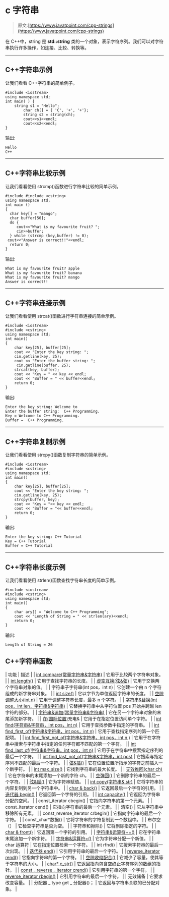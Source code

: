 # c 字符串

> 原文:[https://www.javatpoint.com/cpp-strings](https://www.javatpoint.com/cpp-strings)

在 C++中，string 是 **std::string** 类的一个对象，表示字符序列。我们可以对字符串执行许多操作，如连接、比较、转换等。

* * *

## C++字符串示例

让我们看看 C++字符串的简单例子。

```
#include <iostream>
using namespace std;
int main( ) {
    string s1 = "Hello";  
        char ch[] = { 'C', '+', '+'};  
        string s2 = string(ch);  
        cout<<s1<<endl;  
        cout<<s2<<endl;  
}

```

输出:

```
Hello
C++

```

* * *

## C++字符串比较示例

让我们看看使用 strcmp()函数进行字符串比较的简单示例。

```
#include #include <cstring>
using namespace std;
int main ()
{
  char key[] = "mango";
  char buffer[50];
  do {
     cout<<"What is my favourite fruit? ";
     cin>>buffer;
  } while (strcmp (key,buffer) != 0);
 cout<<"Answer is correct!!"<<endl;
  return 0;
} 
```

输出:

```
What is my favourite fruit? apple
What is my favourite fruit? banana
What is my favourite fruit? mango
Answer is correct!!

```

* * *

## C++字符串连接示例

让我们看看使用 strcat()函数进行字符串连接的简单示例。

```
#include <iostream>
#include <cstring>
using namespace std;
int main()
{
    char key[25], buffer[25];
    cout << "Enter the key string: ";
    cin.getline(key, 25);
    cout << "Enter the buffer string: ";
     cin.getline(buffer, 25);
    strcat(key, buffer); 
    cout << "Key = " << key << endl;
    cout << "Buffer = " << buffer<<endl;
    return 0;
}

```

输出:

```
Enter the key string: Welcome to
Enter the buffer string:  C++ Programming.
Key = Welcome to C++ Programming.
Buffer =  C++ Programming.

```

* * *

## C++字符串复制示例

让我们看看使用 strcpy()函数复制字符串的简单示例。

```
#include <iostream>
#include <cstring>
using namespace std;
int main()
{
    char key[25], buffer[25];
    cout << "Enter the key string: ";
    cin.getline(key, 25);
    strcpy(buffer, key);
    cout << "Key = "<< key << endl;
    cout << "Buffer = "<< buffer<<endl;
    return 0;
}

```

输出:

```
Enter the key string: C++ Tutorial
Key = C++ Tutorial
Buffer = C++ Tutorial

```

* * *

## C++字符串长度示例

让我们看看使用 strlen()函数查找字符串长度的简单示例。

```
#include <iostream>
#include <cstring>
using namespace std;
int main()
{
    char ary[] = "Welcome to C++ Programming";
    cout << "Length of String = " << strlen(ary)<<endl;
    return 0;
}

```

输出:

```
Length of String = 26

```

## C++字符串函数

| 功能 | 描述 |
| [int compare(常量字符串&字符串)](cpp-string-compare-function) | 它用于比较两个字符串对象。 |
| [int length()](cpp-string-length-function) | 它用于查找字符串的长度。 |
| [虚空互换(弦&弦)](cpp-string-swap-function) | 它用于交换两个字符串对象的值。 |
| 字符串子字符串(int pos，int n) | 它创建一个由 n 个字符组成的新字符串对象。 |
| [int size()](cpp-string-size-function) | 它以字节为单位返回字符串的长度。 |
| [空隙调整大小(int n)](cpp-string-resize-function) | 它用于调整字符串长度，最多 n 个字符。 |
| [字符串&替换(int pos，int len，字符串&字符串)](cpp-string-replace-function) | 它替换字符串中从字符位置 pos 开始并跨越 len 字符的部分。 |
| [字符串&追加(常量字符串&字符串)](cpp-string-append-function) | 它在另一个字符串对象的末尾添加新字符。 |
| [在(国际位置)](cpp-string-at-function)充电& | 它用于在指定位置访问单个字符。 |
| [int find(字符串&字符串，int pos，int n)](cpp-string-find-function) | 它用于查找参数中指定的字符串。 |
| [int find_first_of(字符串&字符串，int pos，int n)](cpp-string-find-first-of-function) | 它用于查找指定序列的第一个匹配项。 |
| [int find_first_not_of(字符串&字符串，int pos，int n )](cpp-string-find-first-not-of-function) | 它用于在字符串中搜索与字符串中指定的任何字符都不匹配的第一个字符。 |
| [int find_last_of(字符串&字符串，int pos，int n)](cpp-string-find-last-of-function) | 它用于在字符串中搜索指定序列的最后一个字符。 |
| [int find_last_not_of(字符串&字符串，int pos)](cpp-string-find-last-not-of-function) | 它搜索与指定序列不匹配的最后一个字符。 |
| [弦&插()](cpp-string-insert-function) | 它在位置位置所指示的字符之前插入一个新字符。 |
| [int max_size()](cpp-string-max-size-function) | 它找到字符串的最大长度。 |
| [无效推回(char ch)](cpp-string-push-back-function) | 它在字符串的末尾添加一个新的字符 ch。 |
| [空弹回()](cpp-string-pop-back-function) | 它删除字符串的最后一个字符。 |
| [弦&赋()](cpp-string-assign-function) | 它为字符串赋值。 |
| [int copy(字符串& str)](cpp-string-copy-function) | 它将字符串的内容复制到另一个字符串中。 |
| [char & back()](cpp-string-back-function) | 它返回最后一个字符的引用。 |
| [迭代器 begin()](cpp-string-begin-function) | 它返回第一个字符的引用。 |
| [int capacity()](cpp-string-capacity-function) | 它返回为字符串分配的空间。 |
| const_iterator cbegin() | 它指向字符串的第一个元素。 |
| const_iterator cend() | 它指向字符串的最后一个元素。 |
| 清空() | 它从字符串中移除所有元素。 |
| const_reverse_iterator crbegin() | 它指向字符串的最后一个字符。 |
| const_char*数据() | 它将字符串的字符复制到一个数组中。 |
| 布尔空（） | 它检查字符串是否为空。 |
| 字符串和擦除() | 它将删除指定的字符。 |
| [char & front()](cpp-string-front-function) | 它返回第一个字符的引用。 |
| [字符串&运算符+=()](cpp-string-operator+=()-function) | 它在字符串末尾追加一个新字符。 |
| [字符串&运算符=()](cpp-string-operator=()-function) | 它为字符串分配一个新值。 |
| char 运算符[](pos) | 它在指定位置检索一个字符。 |
| int rfnd() | 它搜索字符串的最后一次出现。 |
| [迭代器 end()](cpp-string-end-function) | 它引用字符串的最后一个字符。 |
| [reverse_iterator rend()](cpp-string-rend-function) | 它指向字符串的第一个字符。 |
| [空隙收缩配合()](cpp-string-shrink-to-fit-function) | 它减少了容量，使其等于字符串的大小。 |
| [char* c_str()](cpp-string-c-str-function) | 它返回指向包含空终止字符序列的数组的指针。 |
| [const _ reverse _ iterator crend()](cpp-string-crend-function) | 它引用字符串的第一个字符。 |
| [reverse_iterator rbegin()](cpp-string-rbegin-function) | 它引用字符串的最后一个字符。 |
| 无效储备 | 它要求改变容量。 |
| 分配器 _ type get _ 分配器()； | 它返回与字符串关联的已分配对象。 |